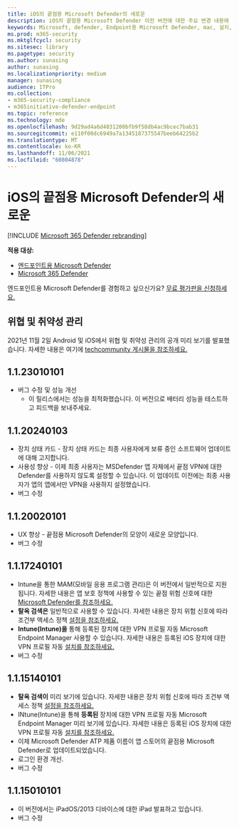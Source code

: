 ```yaml
---
title: iOS의 끝점용 Microsoft Defender의 새로운
description: iOS의 끝점용 Microsoft Defender 이전 버전에 대한 주요 변경 내용에 대해 자세히 알아보습니다.
keywords: Microsoft, defender, Endpoint용 Microsoft Defender, mac, 설치, macos, whatsnew
ms.prod: m365-security
ms.mktglfcycl: security
ms.sitesec: library
ms.pagetype: security
ms.author: sunasing
author: sunasing
ms.localizationpriority: medium
manager: sunasing
audience: ITPro
ms.collection:
- m365-security-compliance
- m365initiative-defender-endpoint
ms.topic: reference
ms.technology: mde
ms.openlocfilehash: 9d29ad4a6d4031200bfb9f58db4ac9bcec7bab31
ms.sourcegitcommit: e110f00dc6949a7a1345187375547beeb64225b2
ms.translationtype: MT
ms.contentlocale: ko-KR
ms.lasthandoff: 11/06/2021
ms.locfileid: "60804878"
---
```

# <a name="whats-new-in-microsoft-defender-for-endpoint-on-ios"></a>iOS의 끝점용 Microsoft Defender의 새로운

[!INCLUDE [Microsoft 365 Defender rebranding](../../includes/microsoft-defender.md)]

**적용 대상:**
- [엔드포인트용 Microsoft Defender](https://go.microsoft.com/fwlink/p/?linkid=2154037)
- [Microsoft 365 Defender](https://go.microsoft.com/fwlink/?linkid=2118804)

엔드포인트용 Microsoft Defender를 경험하고 싶으신가요? [무료 평가판을 신청하세요.](https://signup.microsoft.com/create-account/signup?products=7f379fee-c4f9-4278-b0a1-e4c8c2fcdf7e&ru=https://aka.ms/MDEp2OpenTrial?ocid=docs-wdatp-exposedapis-abovefoldlink)

## <a name="threat-and-vulnerability-management"></a>위협 및 취약성 관리

2021년 11월 2일 Android 및 iOS에서 위협 및 취약성 관리의 공개 미리 보기를 발표했습니다. 자세한 내용은 여기에 [techcommunity 게시물을 참조하세요.](https://techcommunity.microsoft.com/t5/security-compliance-and-identity/reduce-risk-across-your-environments-with-the-latest-threat-and/ba-p/2902691)

## <a name="1123010101"></a>1.1.23010101

- 버그 수정 및 성능 개선 
  - 이 릴리스에서는 성능을 최적화했습니다. 이 버전으로 배터리 성능을 테스트하고 피드백을 보내주세요.

## <a name="1120240103"></a>1.1.20240103
- 장치 상태 카드 - 장치 상태 카드는 최종 사용자에게 보류 중인 소프트웨어 업데이트에 대해 고지합니다.
- 사용성 향상 - 이제 최종 사용자는 MSDefender 앱 자체에서 끝점 VPN에 대한 Defender를 사용하지 않도록 설정할 수 있습니다. 이 업데이트 이전에는 최종 사용자가 앱의 앱에서만 VPN을 사용하지 설정했습니다.
- 버그 수정

## <a name="1120020101"></a>1.1.20020101
- UX 향상 - 끝점용 Microsoft Defender의 모양이 새로운 모양입니다.
- 버그 수정

## <a name="1117240101"></a>1.1.17240101
- Intune을 통한 MAM(모바일 응용 프로그램 관리)은 이 버전에서 일반적으로 지원됩니다. 자세한 내용은 앱 보호 정책에 사용할 수 있는 끝점 위험 신호에 대한 [Microsoft Defender를 참조하세요.](https://techcommunity.microsoft.com/t5/intune-customer-success/microsoft-defender-for-endpoint-risk-signals-available-for-your/ba-p/2186322)
- **탈옥 검색은** 일반적으로 사용할 수 있습니다. 자세한 내용은 장치 위험 신호에 따라 조건부 액세스 정책 [설정을 참조하세요.](ios-configure-features.md#conditional-access-with-defender-for-endpoint-on-ios)
- **Intune(Intune)을** 통해 등록된 장치에 대한 VPN 프로필 자동 Microsoft Endpoint Manager 사용할 수 있습니다. 자세한 내용은 등록된 iOS 장치에 대한 VPN 프로필 자동 [설치를 참조하세요.](ios-install.md#auto-onboarding-of-vpn-profile-simplified-onboarding)
- 버그 수정

## <a name="1115140101"></a>1.1.15140101

- **탈옥 검색이** 미리 보기에 있습니다. 자세한 내용은 장치 위험 신호에 따라 조건부 액세스 정책 [설정을 참조하세요.](ios-configure-features.md#conditional-access-with-defender-for-endpoint-on-ios)
- INtune(Intune)을 통해 **등록된** 장치에 대한 VPN 프로필 자동 Microsoft Endpoint Manager 미리 보기에 있습니다. 자세한 내용은 등록된 iOS 장치에 대한 VPN 프로필 자동 [설치를 참조하세요.](ios-install.md#auto-onboarding-of-vpn-profile-simplified-onboarding)
- 이제 Microsoft Defender ATP 제품 이름이 앱 스토어의 끝점용 Microsoft Defender로 업데이트되었습니다.
- 로그인 환경 개선.
- 버그 수정

## <a name="1115010101"></a>1.1.15010101

- 이 버전에서는 iPadOS/2013 디바이스에 대한 iPad 발표하고 있습니다.
- 버그 수정
